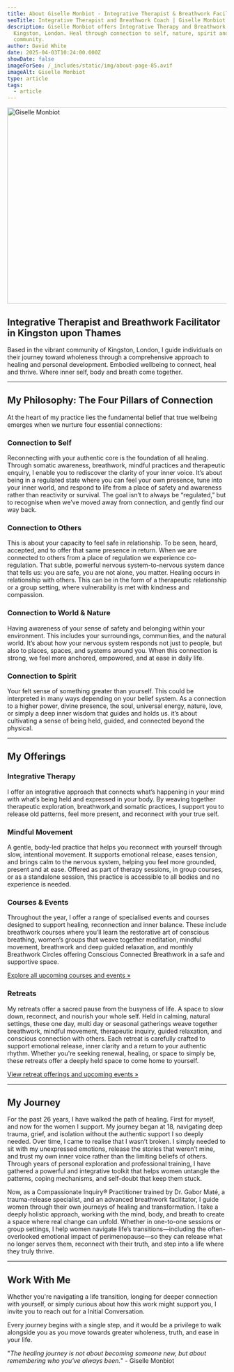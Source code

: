 ```yaml
---
title: About Giselle Monbiot - Integrative Therapist & Breathwork Facilitator
seoTitle: Integrative Therapist and Breathwork Coach | Giselle Monbiot
description: Giselle Monbiot offers Integrative Therapy and Breathwork in
  Kingston, London. Heal through connection to self, nature, spirit and
  community.
author: David White
date: 2025-04-03T10:24:00.000Z
showDate: false
imageForSeo: /_includes/static/img/about-page-85.avif
imageAlt: Giselle Monbiot
type: article
tags:
  - article
---
```

<img src="/_includes/static/img/about-page-85.avif" alt="Giselle Monbiot" title="Giselle Monbiot" class="Right" width="600px" height="450px" loading="lazy"/>

## Integrative Therapist and Breathwork Facilitator in Kingston upon Thames

Based in the vibrant community of Kingston, London, I guide individuals on their journey toward wholeness through a comprehensive approach to healing and personal development. Embodied wellbeing to connect, heal and thrive. Where inner self, body and breath come together.

- - -

## My Philosophy: The Four Pillars of Connection

At the heart of my practice lies the fundamental belief that true wellbeing emerges when we nurture four essential connections:

### Connection to Self

Reconnecting with your authentic core is the foundation of all healing. Through somatic awareness, breathwork, mindful practices and therapeutic enquiry, I enable you to rediscover the clarity of your inner voice. It’s about being in a regulated state where you can feel your own presence, tune into your inner world, and respond to life from a place of safety and awareness rather than reactivity or survival. The goal isn’t to always be “regulated,” but to recognise when we’ve moved away from connection, and gently find our way back.

### Connection to Others

This is about your capacity to feel safe in relationship. To be seen, heard, accepted, and to offer that same presence in return. When we are connected to others from a place of regulation we experience co-regulation. That subtle, powerful nervous system-to-nervous system dance that tells us: you are safe, you are not alone, you matter. Healing occurs in relationship with others. This can be in the form of a therapeutic relationship or a group setting, where vulnerability is met with kindness and compassion.

### Connection to World & Nature

Having awareness of your sense of safety and belonging within your environment. This includes your surroundings, communities, and the natural world. It’s about how your nervous system responds not just to people, but also to places, spaces, and systems around you. When this connection is strong, we feel more anchored, empowered, and at ease in daily life.

### Connection to Spirit

Your felt sense of something greater than yourself. This could be interpreted in many ways depending on your belief system. As a connection to a higher power, divine presence, the soul, universal energy, nature, love, or simply a deep inner wisdom that guides and holds us. it’s about cultivating a sense of being held, guided, and connected beyond the physical.

- - -

## My Offerings

### Integrative Therapy

I offer an integrative approach that connects what’s happening in your mind with what’s being held and expressed in your body. By weaving together therapeutic exploration, breathwork,and somatic practices, I support you to release old patterns, feel more present, and reconnect with your true self.

### **Mindful Movement**

A gentle, body-led practice that helps you reconnect with yourself through slow, intentional movement. It supports emotional release, eases tension, and brings calm to the nervous system, helping you feel more grounded, present and at ease. Offered as part of therapy sessions, in group courses, or as a standalone session, this practice is accessible to all bodies and no experience is needed.

### **Courses & Events**

Throughout the year, I offer a range of specialised events and courses designed to support healing, reconnection and inner balance. These include breathwork courses where you’ll learn the restorative art of conscious breathing, women’s groups that weave together meditation, mindful movement, breathwork and deep guided relaxation, and monthly Breathwork Circles offering Conscious Connected Breathwork in a safe and supportive space.

[Explore all upcoming courses and events »](/courses-and-events/)

### **Retreats**

My retreats offer a sacred pause from the busyness of life. A space to slow down, reconnect, and nourish your whole self. Held in calming, natural settings, these one day, multi day or seasonal gatherings weave together breathwork, mindful movement, therapeutic inquiry, guided relaxation, and conscious connection with others. Each retreat is carefully crafted to support emotional release, inner clarity and a return to your authentic rhythm. Whether you're seeking renewal, healing, or space to simply be, these retreats offer a deeply held space to come home to yourself.

[View retreat offerings and upcoming events »](/courses-and-events/)

- - -

## My Journey

For the past 26 years, I have walked the path of healing. First for myself, and now for the women I support. My journey began at 18, navigating deep trauma, grief, and isolation without the authentic support I so deeply needed. Over time, I came to realise that I wasn’t broken. I simply needed to sit with my unexpressed emotions, release the stories that weren’t mine, and trust my own inner voice rather than the limiting beliefs of others. Through years of personal exploration and professional training, I have gathered a powerful and integrative toolkit that helps women untangle the patterns, coping mechanisms, and self-doubt that keep them stuck.

Now, as a Compassionate Inquiry&reg; Practitioner trained by Dr. Gabor Maté, a trauma-release specialist, and an advanced breathwork facilitator, I guide women through their own journeys of healing and transformation. I take a deeply holistic approach, working with the mind, body, and breath to create a space where real change can unfold. Whether in one-to-one sessions or group settings, I help women navigate life’s transitions—including the often-overlooked emotional impact of perimenopause—so they can release what no longer serves them, reconnect with their truth, and step into a life where they truly thrive.

- - -

## Work With Me

Whether you're navigating a life transition, longing for deeper connection with yourself, or simply curious about how this work might support you, I invite you to reach out for a Initial Conversation.

Every journey begins with a single step, and it would be a privilege to walk alongside you as you move towards greater wholeness, truth, and ease in your life.

"*The healing journey is not about becoming someone new, but about remembering who you've always been.*" - Giselle Monbiot
